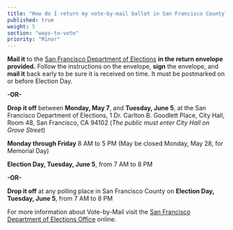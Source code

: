 ```yaml
---
title: "How do I return my vote-by-mail ballot in San Francisco County?"
published: true
weight: 5
section: "ways-to-vote"
priority: "Minor"
---
```


**Mail it** to the [San Francisco Department of Elections](#section-election-office-contact) **in the return envelope provided.** Follow the instructions on the envelope, **sign** the envelope, and **mail it** back early to be sure it is received on time. It must be postmarked on or before Election Day.  

**-OR-**  

**Drop it off** between **Monday, May 7**, and **Tuesday, June 5**, at the San Francisco Department of Elections, 1 Dr. Carlton B. Goodlett Place, City Hall, Room 48, San Francisco, CA 94102 (*The public must enter City Hall on Grove Street*)  

**Monday through Friday** 8 AM to 5 PM (May be closed Monday, May 28, for Memorial Day)

**Election Day, Tuesday, June 5**, from 7 AM to 8 PM  

**-OR-**  

**Drop it off** at any polling place in San Francisco County on **Election Day, Tuesday, June 5**, from 7 AM to 8 PM   

For more information about Vote-by-Mail visit the [San Francisco Department of Elections Office](http://sfgov.org/elections/vote-mail) online.  
